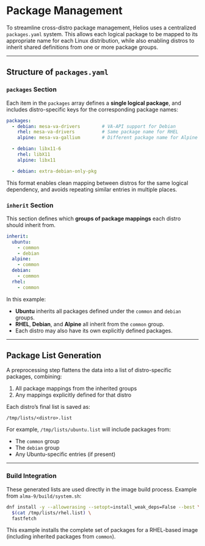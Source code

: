 # Package Management

To streamline cross-distro package management, Helios uses a centralized `packages.yaml` system. This allows each logical package to be mapped to its appropriate name for each Linux distribution, while also enabling distros to inherit shared definitions from one or more package groups.

---

## Structure of `packages.yaml`

### `packages` Section

Each item in the `packages` array defines a **single logical package**, and includes distro-specific keys for the corresponding package names:

```yaml
packages:
  - debian: mesa-va-drivers        # VA-API support for Debian
    rhel: mesa-va-drivers          # Same package name for RHEL
    alpine: mesa-va-gallium        # Different package name for Alpine

  - debian: libx11-6
    rhel: libX11
    alpine: libx11

  - debian: extra-debian-only-pkg
```

This format enables clean mapping between distros for the same logical dependency, and avoids repeating similar entries in multiple places.

### `inherit` Section

This section defines which **groups of package mappings** each distro should inherit from.

```yaml
inherit:
  ubuntu:
    - common
    - debian
  alpine:
    - common
  debian:
    - common
  rhel:
    - common
```

In this example:

- **Ubuntu** inherits all packages defined under the `common` and `debian` groups.
- **RHEL**, **Debian**, and **Alpine** all inherit from the `common` group.
- Each distro may also have its own explicitly defined packages.

---

## Package List Generation

A preprocessing step flattens the data into a list of distro-specific packages, combining:

1. All package mappings from the inherited groups
2. Any mappings explicitly defined for that distro

Each distro’s final list is saved as:

```
/tmp/lists/<distro>.list
```

For example, `/tmp/lists/ubuntu.list` will include packages from:
- The `common` group
- The `debian` group
- Any Ubuntu-specific entries (if present)

---

### Build Integration

These generated lists are used directly in the image build process. Example from `alma-9/build/system.sh`:

```bash
dnf install -y --allowerasing --setopt=install_weak_deps=False --best \
  $(cat /tmp/lists/rhel.list) \
  fastfetch
```

This example installs the complete set of packages for a RHEL-based image (including inherited packages from `common`).
